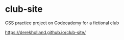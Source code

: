# club-site
CSS practice project on Codecademy for a fictional club

https://derekholland.github.io/club-site/
